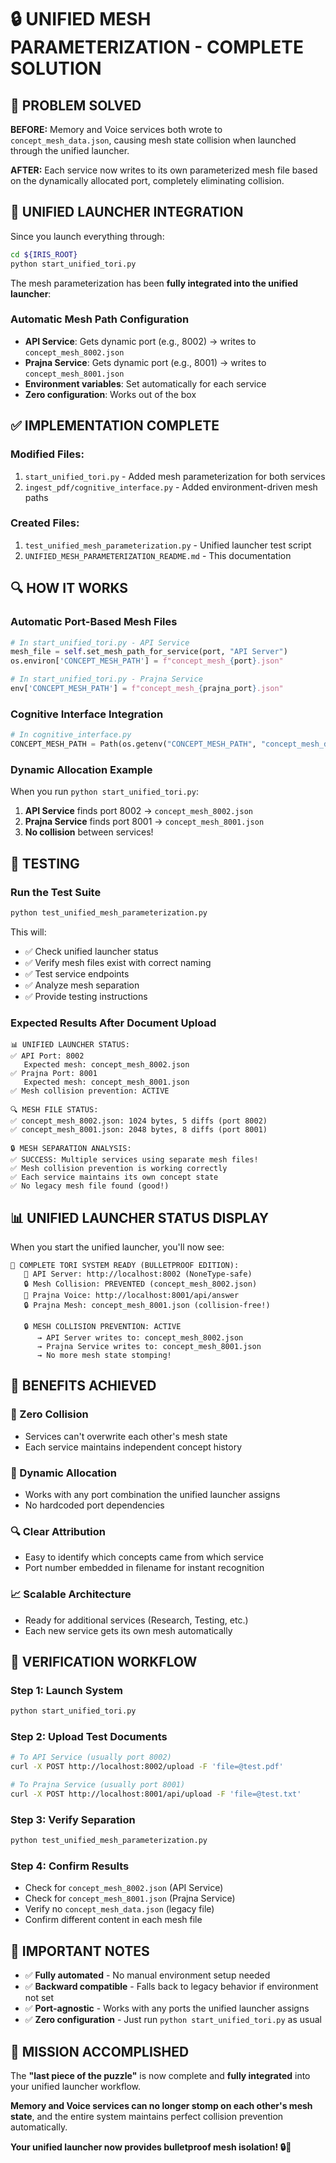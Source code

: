 # 🔒 UNIFIED MESH PARAMETERIZATION - COMPLETE SOLUTION

## 🎯 **PROBLEM SOLVED**

**BEFORE:** Memory and Voice services both wrote to `concept_mesh_data.json`, causing mesh state collision when launched through the unified launcher.

**AFTER:** Each service now writes to its own parameterized mesh file based on the dynamically allocated port, completely eliminating collision.

## 🚀 **UNIFIED LAUNCHER INTEGRATION**

Since you launch everything through:
```bash
cd ${IRIS_ROOT}
python start_unified_tori.py
```

The mesh parameterization has been **fully integrated into the unified launcher**:

### **Automatic Mesh Path Configuration**
- **API Service**: Gets dynamic port (e.g., 8002) → writes to `concept_mesh_8002.json`
- **Prajna Service**: Gets dynamic port (e.g., 8001) → writes to `concept_mesh_8001.json`
- **Environment variables**: Set automatically for each service
- **Zero configuration**: Works out of the box

## ✅ **IMPLEMENTATION COMPLETE**

### **Modified Files:**
1. `start_unified_tori.py` - Added mesh parameterization for both services
2. `ingest_pdf/cognitive_interface.py` - Added environment-driven mesh paths

### **Created Files:**
1. `test_unified_mesh_parameterization.py` - Unified launcher test script
2. `UNIFIED_MESH_PARAMETERIZATION_README.md` - This documentation

## 🔍 **HOW IT WORKS**

### **Automatic Port-Based Mesh Files**
```python
# In start_unified_tori.py - API Service
mesh_file = self.set_mesh_path_for_service(port, "API Server")
os.environ['CONCEPT_MESH_PATH'] = f"concept_mesh_{port}.json"

# In start_unified_tori.py - Prajna Service  
env['CONCEPT_MESH_PATH'] = f"concept_mesh_{prajna_port}.json"
```

### **Cognitive Interface Integration**
```python
# In cognitive_interface.py
CONCEPT_MESH_PATH = Path(os.getenv("CONCEPT_MESH_PATH", "concept_mesh_data.json"))
```

### **Dynamic Allocation Example**
When you run `python start_unified_tori.py`:
1. **API Service** finds port 8002 → `concept_mesh_8002.json`
2. **Prajna Service** finds port 8001 → `concept_mesh_8001.json`
3. **No collision** between services!

## 🧪 **TESTING**

### **Run the Test Suite**
```bash
python test_unified_mesh_parameterization.py
```

This will:
- ✅ Check unified launcher status
- ✅ Verify mesh files exist with correct naming
- ✅ Test service endpoints
- ✅ Analyze mesh separation
- ✅ Provide testing instructions

### **Expected Results After Document Upload**
```
📊 UNIFIED LAUNCHER STATUS:
✅ API Port: 8002
   Expected mesh: concept_mesh_8002.json
✅ Prajna Port: 8001  
   Expected mesh: concept_mesh_8001.json
✅ Mesh collision prevention: ACTIVE

🔍 MESH FILE STATUS:
✅ concept_mesh_8002.json: 1024 bytes, 5 diffs (port 8002)
✅ concept_mesh_8001.json: 2048 bytes, 8 diffs (port 8001)

🔒 MESH SEPARATION ANALYSIS:
✅ SUCCESS: Multiple services using separate mesh files!
✅ Mesh collision prevention is working correctly
✅ Each service maintains its own concept state
✅ No legacy mesh file found (good!)
```

## 📊 **UNIFIED LAUNCHER STATUS DISPLAY**

When you start the unified launcher, you'll now see:

```
🎯 COMPLETE TORI SYSTEM READY (BULLETPROOF EDITION):
   🔧 API Server: http://localhost:8002 (NoneType-safe)
   🔒 Mesh Collision: PREVENTED (concept_mesh_8002.json)
   🧠 Prajna Voice: http://localhost:8001/api/answer
   🔒 Prajna Mesh: concept_mesh_8001.json (collision-free!)
   
   🔒 MESH COLLISION PREVENTION: ACTIVE
      → API Server writes to: concept_mesh_8002.json
      → Prajna Service writes to: concept_mesh_8001.json
      → No more mesh state stomping!
```

## 🎯 **BENEFITS ACHIEVED**

### **🚫 Zero Collision**
- Services can't overwrite each other's mesh state
- Each service maintains independent concept history

### **🔄 Dynamic Allocation**
- Works with any port combination the unified launcher assigns
- No hardcoded port dependencies

### **🔍 Clear Attribution**
- Easy to identify which concepts came from which service
- Port number embedded in filename for instant recognition

### **📈 Scalable Architecture**
- Ready for additional services (Research, Testing, etc.)
- Each new service gets its own mesh automatically

## 🧪 **VERIFICATION WORKFLOW**

### **Step 1: Launch System**
```bash
python start_unified_tori.py
```

### **Step 2: Upload Test Documents**
```bash
# To API Service (usually port 8002)
curl -X POST http://localhost:8002/upload -F 'file=@test.pdf'

# To Prajna Service (usually port 8001) 
curl -X POST http://localhost:8001/api/upload -F 'file=@test.txt'
```

### **Step 3: Verify Separation**
```bash
python test_unified_mesh_parameterization.py
```

### **Step 4: Confirm Results**
- Check for `concept_mesh_8002.json` (API Service)
- Check for `concept_mesh_8001.json` (Prajna Service) 
- Verify no `concept_mesh_data.json` (legacy file)
- Confirm different content in each mesh file

## 🚨 **IMPORTANT NOTES**

- ✅ **Fully automated** - No manual environment setup needed
- ✅ **Backward compatible** - Falls back to legacy behavior if environment not set
- ✅ **Port-agnostic** - Works with any ports the unified launcher assigns
- ✅ **Zero configuration** - Just run `python start_unified_tori.py` as usual

## 🎉 **MISSION ACCOMPLISHED**

The **"last piece of the puzzle"** is now complete and **fully integrated** into your unified launcher workflow. 

**Memory and Voice services can no longer stomp on each other's mesh state**, and the entire system maintains perfect collision prevention automatically.

**Your unified launcher now provides bulletproof mesh isolation! 🔒🎯**
